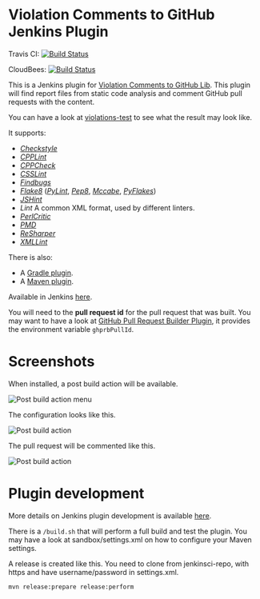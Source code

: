 # Violation Comments to GitHub Jenkins Plugin

Travis CI: [![Build Status](https://travis-ci.org/tomasbjerre/violation-comments-to-github-jenkins-plugin.svg?branch=master)](https://travis-ci.org/tomasbjerre/violation-comments-to-github-jenkins-plugin)

CloudBees: [![Build Status](https://jenkins.ci.cloudbees.com/job/plugins/job/violation-comments-to-github-plugin/badge/icon)](https://jenkins.ci.cloudbees.com/job/plugins/job/violation-comments-to-github-plugin/)

This is a Jenkins plugin for [Violation Comments to GitHub Lib](https://github.com/tomasbjerre/violation-comments-to-github-lib). This plugin will find report files from static code analysis and comment GitHub pull requests with the content.

You can have a look at [violations-test](https://github.com/tomasbjerre/violations-test/pull/2) to see what the result may look like.

It supports:
 * [_Checkstyle_](http://checkstyle.sourceforge.net/)
 * [_CPPLint_](https://github.com/theandrewdavis/cpplint)
 * [_CPPCheck_](http://cppcheck.sourceforge.net/)
 * [_CSSLint_](https://github.com/CSSLint/csslint)
 * [_Findbugs_](http://findbugs.sourceforge.net/)
 * [_Flake8_](http://flake8.readthedocs.org/en/latest/) ([_PyLint_](https://www.pylint.org/), [_Pep8_](https://github.com/PyCQA/pycodestyle), [_Mccabe_](https://pypi.python.org/pypi/mccabe), [_PyFlakes_](https://pypi.python.org/pypi/pyflakes))
 * [_JSHint_](http://jshint.com/)
 * _Lint_ A common XML format, used by different linters.
 * [_PerlCritic_](https://github.com/Perl-Critic)
 * [_PMD_](https://pmd.github.io/)
 * [_ReSharper_](https://www.jetbrains.com/resharper/)
 * [_XMLLint_](http://xmlsoft.org/xmllint.html)

There is also:
 * A [Gradle plugin](https://github.com/tomasbjerre/violation-comments-to-github-gradle-plugin).
 * A [Maven plugin](https://github.com/tomasbjerre/violation-comments-to-github-maven-plugin).

Available in Jenkins [here](https://wiki.jenkins-ci.org/display/JENKINS/Violation+Comments+to+GitHub+Plugin).

You will need to the **pull request id** for the pull request that was built. You may want to have a look at [GitHub Pull Request Builder Plugin](https://wiki.jenkins-ci.org/display/JENKINS/GitHub+pull+request+builder+plugin), it provides the environment variable `ghprbPullId`.

# Screenshots

When installed, a post build action will be available.

![Post build action menu](https://github.com/tomasbjerre/violation-comments-to-github-jenkins-plugin/blob/master/sandbox/jenkins-postbuildmenu.png)

The configuration looks like this.

![Post build action](https://github.com/tomasbjerre/violation-comments-to-github-jenkins-plugin/blob/master/sandbox/jenkins-postbuildaction.png)

The pull request will be commented like this.

![Post build action](https://github.com/tomasbjerre/violation-comments-to-github-jenkins-plugin/blob/master/sandbox/findbugs-github-pr-file-comment.png)


# Plugin development
More details on Jenkins plugin development is available [here](https://wiki.jenkins-ci.org/display/JENKINS/Plugin+tutorial).

There is a ```/build.sh``` that will perform a full build and test the plugin. You may have a look at sandbox/settings.xml on how to configure your Maven settings.

A release is created like this. You need to clone from jenkinsci-repo, with https and have username/password in settings.xml.
```
mvn release:prepare release:perform
```
